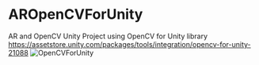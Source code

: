 # AROpenCVForUnity
 
AR and OpenCV Unity Project using OpenCV for Unity library https://assetstore.unity.com/packages/tools/integration/opencv-for-unity-21088
![OpenCVForUnity](https://github.com/dendritaDev/AROpenCVForUnity/assets/107819892/55f1b155-3e38-42bb-99ed-94ad692a8102)
